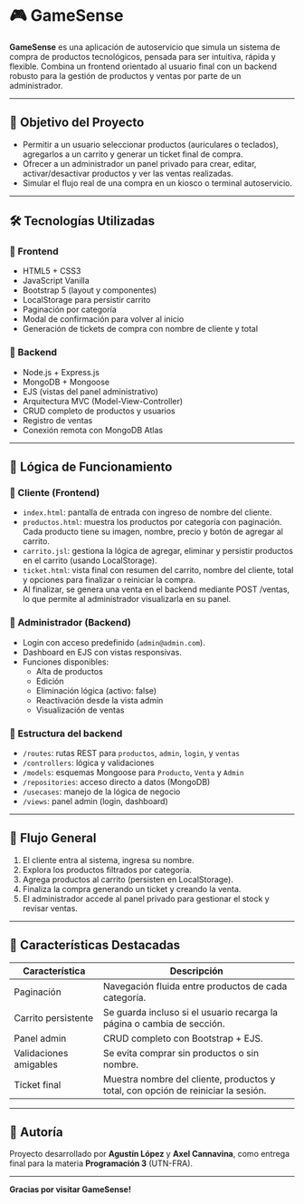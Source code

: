 # 🎮 GameSense

**GameSense** es una aplicación de autoservicio que simula un sistema de compra de productos tecnológicos, pensada para ser intuitiva, rápida y flexible. Combina un frontend orientado al usuario final con un backend robusto para la gestión de productos y ventas por parte de un administrador.

---

## 🚀 Objetivo del Proyecto

- Permitir a un usuario seleccionar productos (auriculares o teclados), agregarlos a un carrito y generar un ticket final de compra.
- Ofrecer a un administrador un panel privado para crear, editar, activar/desactivar productos y ver las ventas realizadas.
- Simular el flujo real de una compra en un kiosco o terminal autoservicio.

---

## 🛠️ Tecnologías Utilizadas

### 🔹 Frontend
- HTML5 + CSS3
- JavaScript Vanilla
- Bootstrap 5 (layout y componentes)
- LocalStorage para persistir carrito
- Paginación por categoría
- Modal de confirmación para volver al inicio
- Generación de tickets de compra con nombre de cliente y total

### 🔹 Backend
- Node.js + Express.js
- MongoDB + Mongoose
- EJS (vistas del panel administrativo)
- Arquitectura MVC (Model-View-Controller)
- CRUD completo de productos y usuarios
- Registro de ventas
- Conexión remota con MongoDB Atlas

---

## 🧠 Lógica de Funcionamiento

### 📲 Cliente (Frontend)
- `index.html`: pantalla de entrada con ingreso de nombre del cliente.
- `productos.html`: muestra los productos por categoría con paginación. Cada producto tiene su imagen, nombre, precio y botón de agregar al carrito.
- `carrito.jsl`: gestiona la lógica de agregar, eliminar y persistir productos en el carrito (usando LocalStorage).
- `ticket.html`: vista final con resumen del carrito, nombre del cliente, total y opciones para finalizar o reiniciar la compra.
- Al finalizar, se genera una venta en el backend mediante POST /ventas, lo que permite al administrador visualizarla en su panel.

### 📅 Administrador (Backend)
- Login con acceso predefinido (`admin@admin.com`).
- Dashboard en EJS con vistas responsivas.
- Funciones disponibles:
  - Alta de productos
  - Edición
  - Eliminación lógica (activo: false)
  - Reactivación desde la vista admin
  - Visualización de ventas

### 🔧 Estructura del backend
- `/routes`: rutas REST para `productos`, `admin`, `login`,  y `ventas`
- `/controllers`: lógica y validaciones
- `/models`: esquemas Mongoose para `Producto`, `Venta` y `Admin`
- `/repositories`: acceso directo a datos (MongoDB)
- `/usecases`: manejo de la lógica de negocio
- `/views`: panel admin (login, dashboard)

---

## 🔢 Flujo General

1. El cliente entra al sistema, ingresa su nombre.
2. Explora los productos filtrados por categoría.
3. Agrega productos al carrito (persisten en LocalStorage).
4. Finaliza la compra generando un ticket y creando la venta.
5. El administrador accede al panel privado para gestionar el stock y revisar ventas.

---

## 💪 Características Destacadas

| Característica           | Descripción                                                                           |
|--------------------------|---------------------------------------------------------------------------------------|
| Paginación               | Navegación fluida entre productos de cada categoría.                                 |
| Carrito persistente      | Se guarda incluso si el usuario recarga la página o cambia de sección.              |
| Panel admin              | CRUD completo con Bootstrap + EJS.                                                  |
| Validaciones amigables   | Se evita comprar sin productos o sin nombre.                                        |  
| Ticket final             | Muestra nombre del cliente, productos y total, con opción de reiniciar la sesión.   |

---

## 📍 Autoría

Proyecto desarrollado por **Agustín López** y **Axel Cannavina**, como entrega final para la materia **Programación 3** (UTN-FRA).

---

**Gracias por visitar GameSense!**
